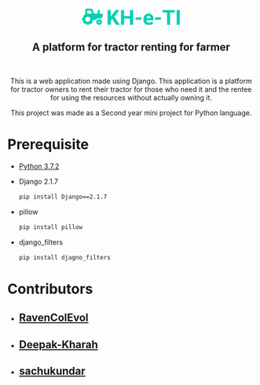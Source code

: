 <p align="center">
    <img src="src/static/images/logos/logo-full-primary.png" alt="KH-e-TI logo" width="200" >
</p>

<h2 align='center'>A platform for tractor renting for farmer</h2>

<br>

<p style="text-align:center">This is a web application made using Django. This application is a platform for tractor owners to rent their tractor for those who need it and the rentee for using the resources without actually owning it.</p>

<p style="text-align:center">This project was made as a Second year mini project for Python language.</p>

# Prerequisite

* [Python 3.7.2](https://www.python.org/downloads/)

* Django 2.1.7

    ```bash
    pip install Django==2.1.7
    ```

* pillow

    ```bash
    pip install pillow
    ```
* django_filters

    ```bash
    pip install djagno_filters
    ```   


# Contributors

* ## [RavenColEvol](https://github.com/RavenColEvol)

* ## [Deepak-Kharah](https://github.com/Deepak-Kharah)

* ## [sachukundar](https://github.com/sachukundar)